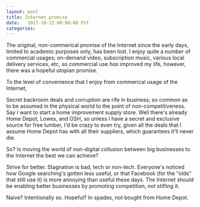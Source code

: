 ```yaml
---
layout: post
title: Internet promise
date:   2017-10-22 00:00:00 PST
categories: 
---
```


The original, non-commerical promise of the Internet since the early days,
limited to academic purposes only, has been lost. I enjoy quite a number of
commercial usages; on-demand video, subscription music, various local delivery
services, etc, so commercial use *has* improved my life, however, there was a
hopeful utopian promise.


To the level of convenience
that I enjoy from commerical usage of the Internet, 

Secret backroom deals and corruption are rife in business; so common as to be
assumed in the physical world to the point of non-competitiveness. Say I want
to start a home improvement supply store. Well there's already Home Depot,
Lowes, and OSH, so unless I have a secret and exclusive source for free lumber,
I'd be crazy to even try, given all the deals that I assume Home Depot has with
all their suppliers, which guarantees it'll never die.

So? Is moving the world of non-digital collusion between big businesses to the
Internet the best we can achieve?

Strive for better. Stagnation is bad, tech or non-tech. Everyone's noticed how
Google searching's gotten less useful, or that Facebook (for the "olds" that
still use it) is more annoying than useful these days. The Internet should be
enabling better businesses by promoting competition, not stifling it.

Naive? Intentionally so.
Hopeful? In spades, not bought from Home Depot.

